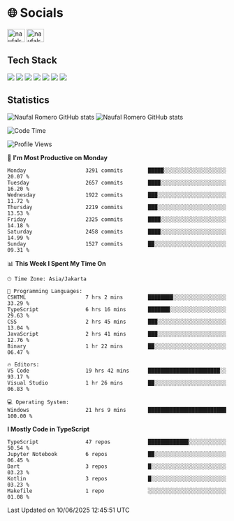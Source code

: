 <h1 align="">🌐 Socials</h1>
<p align="left">
<a href="https://linkedin.com/in/naufal-romero-putra-pratama-9ab816177/" target="blank"><img align="center" src="https://raw.githubusercontent.com/rahuldkjain/github-profile-readme-generator/master/src/images/icons/Social/linked-in-alt.svg" alt="naufalromero" height="30" width="40" /></a>
<a href="https://instagram.com/naufalromero" target="blank"><img align="center" src="https://raw.githubusercontent.com/rahuldkjain/github-profile-readme-generator/master/src/images/icons/Social/instagram.svg" alt="naufalromero" height="30" width="40" /></a>
</p>


<h2 align="">Tech Stack</h2>
<div align="">
  <img src="https://img.shields.io/badge/next.js-000000?style=for-the-badge&logo=nextdotjs&logoColor=white"/>
 <img src="https://img.shields.io/badge/typescript-%23007ACC.svg?style=for-the-badge&logo=typescript&logoColor=white"/>
 <img src="https://img.shields.io/badge/react-%2320232a.svg?style=for-the-badge&logo=react&logoColor=%2361DAFB"/>
 <img src="https://img.shields.io/badge/tailwindcss-%2338B2AC.svg?style=for-the-badge&logo=tailwind-css&logoColor=white"/>
 <img src="https://img.shields.io/badge/Prisma-3982CE?style=for-the-badge&logo=Prisma&logoColor=white"/>
 <img src="https://img.shields.io/badge/javascript-%23323330.svg?style=for-the-badge&logo=javascript&logoColor=%23F7DF1E"/>
 <img src="https://img.shields.io/badge/java-%23ED8B00.svg?style=for-the-badge&logo=openjdk&logoColor=white"/>
</div>


<h2 align="">Statistics</h2>
<div align="">
<img src="https://github-readme-stats-xi-nine-74.vercel.app/api?username=romves&show_icons=true&theme=tokyonight&include_all_commits=true&count_private=true" alt="Naufal Romero GitHub stats"/>
<img src="https://github-readme-stats-xi-nine-74.vercel.app/api/top-langs/?username=romves&theme=tokyonight&hide_border=false&include_all_commits=true&count_private=true&layout=compact" alt="Naufal Romero GitHub stats"/>
</div>

<!--START_SECTION:waka-->
![Code Time](http://img.shields.io/badge/Code%20Time-2%2C529%20hrs%2033%20mins-blue)

![Profile Views](http://img.shields.io/badge/Profile%20Views-3-blue)

📅 **I'm Most Productive on Monday** 

```text
Monday                   3291 commits        █████░░░░░░░░░░░░░░░░░░░░   20.07 % 
Tuesday                  2657 commits        ████░░░░░░░░░░░░░░░░░░░░░   16.20 % 
Wednesday                1922 commits        ███░░░░░░░░░░░░░░░░░░░░░░   11.72 % 
Thursday                 2219 commits        ███░░░░░░░░░░░░░░░░░░░░░░   13.53 % 
Friday                   2325 commits        ████░░░░░░░░░░░░░░░░░░░░░   14.18 % 
Saturday                 2458 commits        ████░░░░░░░░░░░░░░░░░░░░░   14.99 % 
Sunday                   1527 commits        ██░░░░░░░░░░░░░░░░░░░░░░░   09.31 % 
```


📊 **This Week I Spent My Time On** 

```text
🕑︎ Time Zone: Asia/Jakarta

💬 Programming Languages: 
CSHTML                   7 hrs 2 mins        ████████░░░░░░░░░░░░░░░░░   33.29 % 
TypeScript               6 hrs 16 mins       ███████░░░░░░░░░░░░░░░░░░   29.63 % 
CSS                      2 hrs 45 mins       ███░░░░░░░░░░░░░░░░░░░░░░   13.04 % 
JavaScript               2 hrs 41 mins       ███░░░░░░░░░░░░░░░░░░░░░░   12.76 % 
Binary                   1 hr 22 mins        ██░░░░░░░░░░░░░░░░░░░░░░░   06.47 % 

🔥 Editors: 
VS Code                  19 hrs 42 mins      ███████████████████████░░   93.17 % 
Visual Studio            1 hr 26 mins        ██░░░░░░░░░░░░░░░░░░░░░░░   06.83 % 

💻 Operating System: 
Windows                  21 hrs 9 mins       █████████████████████████   100.00 % 
```

**I Mostly Code in TypeScript** 

```text
TypeScript               47 repos            █████████████░░░░░░░░░░░░   50.54 % 
Jupyter Notebook         6 repos             ██░░░░░░░░░░░░░░░░░░░░░░░   06.45 % 
Dart                     3 repos             █░░░░░░░░░░░░░░░░░░░░░░░░   03.23 % 
Kotlin                   3 repos             █░░░░░░░░░░░░░░░░░░░░░░░░   03.23 % 
Makefile                 1 repo              ░░░░░░░░░░░░░░░░░░░░░░░░░   01.08 % 
```




 Last Updated on 10/06/2025 12:45:51 UTC
<!--END_SECTION:waka-->

